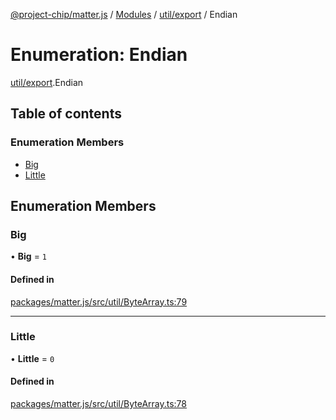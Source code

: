 [@project-chip/matter.js](../README.md) / [Modules](../modules.md) / [util/export](../modules/util_export.md) / Endian

# Enumeration: Endian

[util/export](../modules/util_export.md).Endian

## Table of contents

### Enumeration Members

- [Big](util_export.Endian.md#big)
- [Little](util_export.Endian.md#little)

## Enumeration Members

### Big

• **Big** = ``1``

#### Defined in

[packages/matter.js/src/util/ByteArray.ts:79](https://github.com/project-chip/matter.js/blob/5f71eedebdb9fa54338bde320c311bb359b7455d/packages/matter.js/src/util/ByteArray.ts#L79)

___

### Little

• **Little** = ``0``

#### Defined in

[packages/matter.js/src/util/ByteArray.ts:78](https://github.com/project-chip/matter.js/blob/5f71eedebdb9fa54338bde320c311bb359b7455d/packages/matter.js/src/util/ByteArray.ts#L78)
